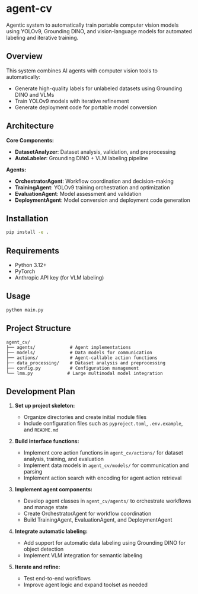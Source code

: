 # agent-cv

Agentic system to automatically train portable computer vision models using YOLOv9, Grounding DINO, and vision-language models for automated labeling and iterative training.

## Overview

This system combines AI agents with computer vision tools to automatically:
- Generate high-quality labels for unlabeled datasets using Grounding DINO and VLMs
- Train YOLOv9 models with iterative refinement
- Generate deployment code for portable model conversion

## Architecture

**Core Components:**
- **DatasetAnalyzer**: Dataset analysis, validation, and preprocessing
- **AutoLabeler**: Grounding DINO + VLM labeling pipeline

**Agents:**
- **OrchestratorAgent**: Workflow coordination and decision-making
- **TrainingAgent**: YOLOv9 training orchestration and optimization
- **EvaluationAgent**: Model assessment and validation
- **DeploymentAgent**: Model conversion and deployment code generation

## Installation

```bash
pip install -e .
```

## Requirements

- Python 3.12+
- PyTorch
- Anthropic API key (for VLM labeling)

## Usage

```bash
python main.py
```

## Project Structure

```
agent_cv/
├── agents/             # Agent implementations
├── models/             # Data models for communication
├── actions/            # Agent-callable action functions
├── data_processing/    # Dataset analysis and preprocessing
├── config.py           # Configuration management
└── lmm.py             # Large multimodal model integration
```

## Development Plan

1. **Set up project skeleton:**
   - Organize directories and create initial module files
   - Include configuration files such as `pyproject.toml`, `.env.example`, and `README.md`

2. **Build interface functions:**
   - Implement core action functions in `agent_cv/actions/` for dataset analysis, training, and evaluation
   - Implement data models in `agent_cv/models/` for communication and parsing
   - Implement action search with encoding for agent action retrieval

3. **Implement agent components:**
   - Develop agent classes in `agent_cv/agents/` to orchestrate workflows and manage state
   - Create OrchestratorAgent for workflow coordination
   - Build TrainingAgent, EvaluationAgent, and DeploymentAgent

4. **Integrate automatic labeling:**
   - Add support for automatic data labeling using Grounding DINO for object detection
   - Implement VLM integration for semantic labeling

5. **Iterate and refine:**
   - Test end-to-end workflows
   - Improve agent logic and expand toolset as needed
